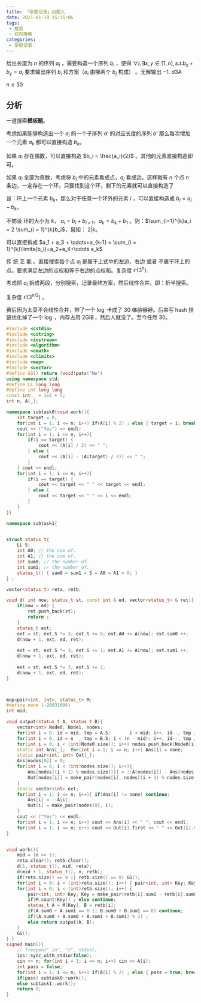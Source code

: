 ```yaml
---
title: 「杂题记录」出题人
date: 2021-01-19 15:35:06
tags:
 - 搜索
 - 双向搜索
categories:
 - 杂题记录
---
```



给出长度为 $n$ 的序列 $a_i$ ，需要构造一个序列 $b_i$ ，使得 $\forall i, \exists x,y \in [1, n],s.t.b_x + b_y = a_i$  要求输出序列 $b_i$ 和方案（$a_i$ 由哪两个 $b_j$ 构成） 。无解输出 $-1$.  d3A

$n \le 30$

<!-- more -->

## 分析

一道搜索**模板题**。

考虑如果能够构造出一个 $a_i$ 的一个子序列 $a'$ 的对应长度的序列 $b'$ 那么每次增加一个元素 $a_k$ 都可以直接构造 $b_k$。

如果 $a_i$ 存在偶数，可以直接构造 $b_i = \frac{a_i}{2}$ 。其他的元素直接构造即可。

如果 $a_i$ 全部为奇数，考虑将 $b_i$ 中的元素看成点，$a_i$ 看成边，这样就有 $n$ 个点 $n$ 条边，一定存在一个环，只要找到这个环，剩下的元素就可以直接构造了

设：环上一个元素 $b_k$，那么对于任意一个环外的元素 $i$ ，可以直接构造成 $b_i = a_i - b_k$。

不妨设 环的大小为 $k$， $a_i = b_i + b_{i + 1}$，$a_k = b_k + b_1$ 。则：$\sum_{i=1}^{k}a_i = 2 \sum_{i = 1}^{k}b_i$，易知： $2 | k$。

可以直接拆成 $a_1 + a_3 + \cdots+a_{k-1} = \sum_{i = 1}^{k}\limits{b_i}=a_2+a_4+\cdots a_k$

传 统 艺 能 。直接搜索每个点 $a_i$ 是属于上式中的左边、右边 或者 不属于环上的点。要求满足左边的点权和等于右边的点权和。复杂度 $\mathcal{O}(3^n)$.

考虑把 $a_i$  拆成两段，分别搜索，记录最终方案，然后线性合并。即：折半搜索。

复杂度 $\mathcal{O}(3^{n/2})$ 。

赛后因为太菜不会线性合并，带了一个 $\log$ 卡成了 30 ~~体验很好~~。后来写 hash 挂链优化掉了一个 $\log$ ，内存占用 $2\operatorname{GiB}$，然后人就没了。至今任然 30。

```C++
#include <cstdio>
#include <cstring>
#include <iostream>
#include <algorithm>
#include <cmath>
#include <climits>
#include <map>
#include <vector>
#define GG() return (void)puts("No")
using namespace std;
#define LL long long
#define int long long 
const int _ = 1e2 + 5;
int n, A[_];

namespace subtask0{void work(){
	int target = 0;
	for(int i = 1; i <= n; i++) if(A[i] % 2) ; else { target = i; break; }
	cout << ("Yes") << endl;
	for(int i = 1; i <= n; i++){
		if(i == target) {
			cout << (A[i] / 2) << " ";
		} else {
			cout << (A[i] - (A[target] / 2)) << " ";
		}
	} cout << endl;
	for(int i = 1; i <= n; i++){
		if(i == target) {
			cout << target << " " << target << endl;
		} else {
			cout << target << " " << i << endl;
		}
	}
}}

namespace subtask1{


struct status_t{
	LL S;
	int A0; // the sum of.
	int A1; // the sum of.
	int sum0; // the number of.
	int sum1; // the number of.
	status_t() { sum0 = sum1 = S = A0 = A1 = 0; }
} ;

vector<status_t> reta, retb;

void d( int now, status_t st, const int & ed, vector<status_t> & ret){
	if(now > ed) {
		ret.push_back(st);
		return ;
	}
	status_t ext;
	ext = st; ext.S *= 3; ext.S += 0; ext.A0 += A[now]; ext.sum0 ++;
	d(now + 1, ext, ed, ret);
	
	ext = st; ext.S *= 3; ext.S += 1; ext.A1 += A[now]; ext.sum1 ++;
	d(now + 1, ext, ed, ret);
	
	ext = st; ext.S *= 3; ext.S += 2;
	d(now + 1, ext, ed, ret);
}



map<pair<int, int>, status_t> M;
#define none (-20031006)
int mid;

void output(status_t A, status_t B){
	vector<int> Node0, Node1, nodes;
	for(int i = 0, id = mid, tmp = A.S;       i < mid; i++, id--, tmp /= 3) { if(tmp % 3 == 0) Node0.push_back(id); if(tmp % 3 == 1) Node1.push_back(id); }
	for(int i = 0, id = n  , tmp = B.S; i < (n - mid); i++, id--, tmp /= 3) { if(tmp % 3 == 0) Node0.push_back(id); if(tmp % 3 == 1) Node1.push_back(id); }
	for(int i = 0; i < (int)Node0.size(); i++) nodes.push_back(Node0[i]), nodes.push_back(Node1[i]);
	static int Ans[_];  for(int i = 1; i <= n; i++) Ans[i] = none;
	static pair<int, int> Out[_];
	Ans[nodes[0]] = 0;
	for(int i = 0; i < (int)nodes.size(); i++){
		Ans[nodes[(i + 1) % nodes.size()]] = ::A[nodes[i]] - Ans[nodes[i]];
		Out[nodes[i]] = make_pair(nodes[i], nodes[(i + 1) % nodes.size()]);
	}
	static vector<int> ext;
	for(int i = 1; i <= n; i++){ if(Ans[i] != none) continue;
		Ans[i] = ::A[i];
		Out[i] = make_pair(nodes[0], i);
	}
	cout << ("Yes") << endl;
	for(int i = 1; i <= n; i++) cout << Ans[i] << " "; cout << endl;
	for(int i = 1; i <= n; i++) cout << Out[i].first << " " << Out[i].second << endl;
}


void work(){
	mid = (n >> 1);
	reta.clear(); retb.clear();
	d(1, status_t(), mid, reta);
	d(mid + 1, status_t(), n, retb);
	if(reta.size() == 0 || retb.size() == 0) GG();
	for(int i = 0; i < (int)reta.size(); i++) { pair<int, int> Key; Key = make_pair(reta[i].sum0 - reta[i].sum1, reta[i].A0 - reta[i].A1); M[Key] = reta[i]; }
	for(int i = 0; i < (int)retb.size(); i++) { 
		pair<int, int> Key; Key = make_pair(retb[i].sum1 - retb[i].sum0, retb[i].A1 - retb[i].A0);
		if(M.count(Key)) ; else continue;
		status_t A = M[Key], B = retb[i];
		if(A.sum0 + A.sum1 == 0 || B.sum0 + B.sum1 == 0) continue;
		if((A.sum0 + B.sum0 + A.sum1 + B.sum1) % 2) ;
		else return output(A, B);
	}
	GG();
} }
signed main(){
	// freopen(".in", "r", stdin);
	ios::sync_with_stdio(false);
	cin >> n; for(int i = 1; i <= n; i++) cin >> A[i];
	int pass = false;
	for(int i = 1; i <= n; i++) if(A[i] % 2) ; else { pass = true; break; }
	if(pass) subtask0::work();
	else subtask1::work();
	return 0;
}
```

